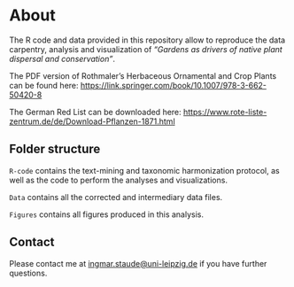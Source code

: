 
<!-- README.md is generated from README.Rmd. Please edit that file -->

# About

The R code and data provided in this repository allow to reproduce the
data carpentry, analysis and visualization of *“Gardens as drivers of
native plant dispersal and conservation”*.

The PDF version of Rothmaler’s Herbaceous Ornamental and Crop Plants can
be found here:
<https://link.springer.com/book/10.1007/978-3-662-50420-8>

The German Red List can be downloaded here:
<https://www.rote-liste-zentrum.de/de/Download-Pflanzen-1871.html>

## Folder structure

`R-code` contains the text-mining and taxonomic harmonization protocol,
as well as the code to perform the analyses and visualizations.

`Data` contains all the corrected and intermediary data files.

`Figures` contains all figures produced in this analysis.

## Contact

Please contact me at <ingmar.staude@uni-leipzig.de> if you have further
questions.
